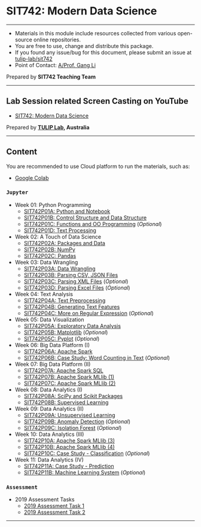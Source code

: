 # SIT742: Modern Data Science 

---
- Materials in this module include resources collected from various open-source online repositories.
- You are free to use, change and distribute this package.
- If you found any issue/bug for this document, please submit an issue at [tulip-lab/sit742](https://github.com/tulip-lab/sit742/issues)
- Point of Contact: [A/Prof. Gang Li](https://github.com/tuliplab)

Prepared by **SIT742 Teaching Team**

---

## Lab Session related Screen Casting on YouTube

- [SIT742: Modern Data Science](https://www.youtube.com/channel/UCa4FyLtoc_2cNFOVT6bSMLQ)  

Prepared by **[TULIP Lab](http://www.tulip.org.au), Australia**

---

## Content

You are recommended to use Cloud platform to run the materials, such as:

- [Google Colab](http://colab.research.google.com)

### `Jupyter`

* Week 01: Python Programming
  * [SIT742P01A: Python and Notebook](Jupyter/SIT742P01A-Python.ipynb)
  * [SIT742P01B: Control Structure and Data Structure](Jupyter/SIT742P01B-ControlAdvData.ipynb)
  * [SIT742P01C: Functions and OO Programming](Jupyter/SIT742P01C-FunctionOO.ipynb)  (*Optional*)
  * [SIT742P01D: Text Processing](Jupyter/SIT742P01D-TextProcess.ipynb)
* Week 02: A Touch of Data Science
  * [SIT742P02A: Packages and Data](Jupyter/SIT742P02A-PackagesAndData.ipynb)
  * [SIT742P02B: NumPy](Jupyter/SIT742P02B-StructuredDataNumPy.ipynb)
  * [SIT742P02C: Pandas](Jupyter/SIT742P02C-OperationsinPandas.ipynb)
* Week 03: Data Wrangling
  * [SIT742P03A: Data Wrangling](Jupyter/SIT742P03A-DataWrangling.ipynb)
  * [SIT742P03B: Parsing CSV, JSON Files](Jupyter/SIT742P03B-ParsingCSVJSONFiles.ipynb)
  * [SIT742P03C: Parsing XML Files](Jupyter/SIT742P03C-ParsingXMLFiles.ipynb)  (*Optional*)
  * [SIT742P03D: Parsing Excel Files](Jupyter/SIT742P03D-ParsingExcelFiles.ipynb)  (*Optional*)
* Week 04: Text Analysis
  * [SIT742P04A: Text Preprocessing](Jupyter/SIT742P04A-TextPreprocessing.ipynb)
  * [SIT742P04B: Generating Text Features](Jupyter/SIT742P04B-TextFeatures.ipynb) 
  * [SIT742P04C: More on Regular Expression](Jupyter/SIT742P04C-MoreRegEx.ipynb)  (*Optional*)
* Week 05: Data Visualization
  * [SIT742P05A: Exploratory Data Analysis](Jupyter/SIT742P05A-ExploratoryDA.ipynb)
  * [SIT742P05B: Matplotlib](Jupyter/SIT742P05B-Matplotlib.ipynb)  (*Optional*)
  * [SIT742P05C: Pyplot](Jupyter/SIT742P05C-Pyplot.ipynb)  (*Optional*)
* Week 06: Big Data Platform (I)
  * [SIT742P06A: Apache Spark](Jupyter/SIT742P06A-Spark.ipynb)
  * [SIT742P06B: Case Study: Word Counting in Text](Jupyter/SIT742P06B-CS-WordCount.ipynb)  (*Optional*)
* Week 07: Big Data Platform (II)
  * [SIT742P07A: Apache Spark SQL](Jupyter/SIT742P07A-SparkSQL.ipynb)
  * [SIT742P07B: Apache Spark MLlib (1)](Jupyter/SIT742P07B-MLlib-DataType.ipynb)
  * [SIT742P07C: Apache Spark MLlib (2)](Jupyter/SIT742P07C-MLlib-OHE.ipynb)
* Week 08: Data Analytics (I)
  * [SIT742P08A: SciPy and Scikit Packages](Jupyter/SIT742P08A-SciPyScikit.ipynb)
  * [SIT742P08B: Supervised Learning](Jupyter/SIT742P08B-Supervised.ipynb)
* Week 09: Data Analytics (II)
  * [SIT742P09A: Unsupervised Learning](Jupyter/SIT742P09A-Unsupervised.ipynb)
  * [SIT742P09B: Anomaly Detection](Jupyter/SIT742P09B-AbnomalyDetection.ipynb)  (*Optional*)
  * [SIT742P09C: Isolation Forest](Jupyter/SIT742P09C-IsolationForest.ipynb)  (*Optional*)
* Week 10: Data Analytics (III)
  * [SIT742P10A: Apache Spark MLlib (3)](Jupyter/SIT742P10A-MLlib-Supervised.ipynb)
  * [SIT742P10B: Apache Spark MLlib (4)](Jupyter/SIT742P10B-MLlib-Unsupervised.ipynb)
  * [SIT742P10C: Case Study - Classification](Jupyter/SIT742P10C-CS-Classification.ipynb) (*Optional*)
* Week 11: Data Analytics (IV)
  * [SIT742P11A: Case Study - Prediction](Jupyter/SIT742P11A-CS-Prediction.ipynb)
  * [SIT742P11B: Machine Learning System](Jupyter/SIT742P11B-MLSystem.ipynb) (*Optional*)
  

### `Assessment` 

* 2019 Assessment Tasks 
  * [2019 Assessment Task 1](Assessment/2019/SIT742Task1.ipynb)  
  * [2019 Assessment Task 2](Assessment/2019/SIT742Task2.ipynb)

---
